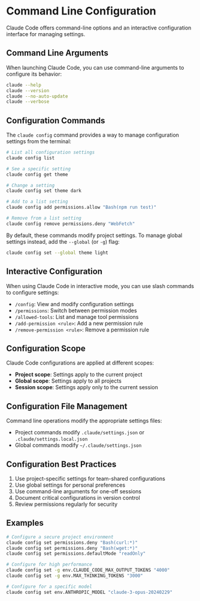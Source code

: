 # Command Line Configuration

Claude Code offers command-line options and an interactive configuration interface for managing settings.

## Command Line Arguments

When launching Claude Code, you can use command-line arguments to configure its behavior:

```bash
claude --help
claude --version
claude --no-auto-update
claude --verbose
```

## Configuration Commands

The `claude config` command provides a way to manage configuration settings from the terminal:

```bash
# List all configuration settings
claude config list

# See a specific setting
claude config get theme

# Change a setting
claude config set theme dark

# Add to a list setting
claude config add permissions.allow "Bash(npm run test)"

# Remove from a list setting
claude config remove permissions.deny "WebFetch"
```

By default, these commands modify project settings. To manage global settings instead, add the `--global` (or `-g`) flag:

```bash
claude config set --global theme light
```

## Interactive Configuration

When using Claude Code in interactive mode, you can use slash commands to configure settings:

- `/config`: View and modify configuration settings
- `/permissions`: Switch between permission modes
- `/allowed-tools`: List and manage tool permissions
- `/add-permission <rule>`: Add a new permission rule
- `/remove-permission <rule>`: Remove a permission rule

## Configuration Scope

Claude Code configurations are applied at different scopes:

- **Project scope**: Settings apply to the current project
- **Global scope**: Settings apply to all projects
- **Session scope**: Settings apply only to the current session

## Configuration File Management

Command line operations modify the appropriate settings files:

- Project commands modify `.claude/settings.json` or `.claude/settings.local.json`
- Global commands modify `~/.claude/settings.json`

## Configuration Best Practices

1. Use project-specific settings for team-shared configurations
2. Use global settings for personal preferences
3. Use command-line arguments for one-off sessions
4. Document critical configurations in version control
5. Review permissions regularly for security

## Examples

```bash
# Configure a secure project environment
claude config set permissions.deny "Bash(curl:*)"
claude config set permissions.deny "Bash(wget:*)"
claude config set permissions.defaultMode "readOnly"

# Configure for high performance
claude config set -g env.CLAUDE_CODE_MAX_OUTPUT_TOKENS "4000"
claude config set -g env.MAX_THINKING_TOKENS "3000"

# Configure for a specific model
claude config set env.ANTHROPIC_MODEL "claude-3-opus-20240229"
```